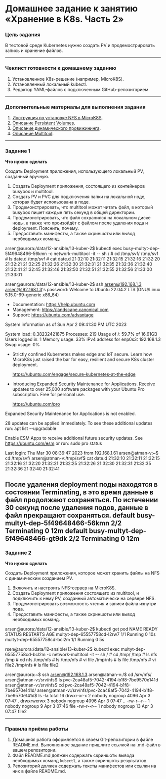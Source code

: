 # Домашнее задание к занятию «Хранение в K8s. Часть 2»

### Цель задания

В тестовой среде Kubernetes нужно создать PV и продемострировать запись и хранение файлов.

------

### Чеклист готовности к домашнему заданию

1. Установленное K8s-решение (например, MicroK8S).
2. Установленный локальный kubectl.
3. Редактор YAML-файлов с подключенным GitHub-репозиторием.

------

### Дополнительные материалы для выполнения задания

1. [Инструкция по установке NFS в MicroK8S](https://microk8s.io/docs/nfs). 
2. [Описание Persistent Volumes](https://kubernetes.io/docs/concepts/storage/persistent-volumes/). 
3. [Описание динамического провижининга](https://kubernetes.io/docs/concepts/storage/dynamic-provisioning/). 
4. [Описание Multitool](https://github.com/wbitt/Network-MultiTool).

------

### Задание 1

**Что нужно сделать**

Создать Deployment приложения, использующего локальный PV, созданный вручную.

1. Создать Deployment приложения, состоящего из контейнеров busybox и multitool.
2. Создать PV и PVC для подключения папки на локальной ноде, которая будет использована в поде.
3. Продемонстрировать, что multitool может читать файл, в который busybox пишет каждые пять секунд в общей директории. 
4. Продемонстрировать, что файл сохранился на локальном диске ноды, а также что произойдёт с файлом после удаления пода и deployment. Пояснить, почему.
5. Предоставить манифесты, а также скриншоты или вывод необходимых команд.

arsen@aurora:/data/12-ansible/13-kuber-2$ kubectl exec busy-multyt-dep-5f49648466-56kmn -c network-multitool -it -- sh
/ # cd /tmp/svf/
/tmp/svf # ls
date.d
/tmp/svf # cat date.d 
21:32:10
21:32:11
21:32:15
21:32:16
21:32:20
21:32:21
21:32:25
21:32:26
21:32:30
21:32:31
21:32:35
21:32:36
21:32:40
21:32:41
21:32:45
21:32:46
21:32:50
21:32:51
21:32:55
21:32:56
21:33:00
21:33:01


arsen@aurora:/data/12-ansible/13-kuber-2$ ssh arsen@192.168.1.3
arsen@192.168.1.3's password: 
Welcome to Ubuntu 22.04.2 LTS (GNU/Linux 5.15.0-69-generic x86_64)

 * Documentation:  https://help.ubuntu.com
 * Management:     https://landscape.canonical.com
 * Support:        https://ubuntu.com/advantage

  System information as of Sun Apr  2 09:41:30 PM UTC 2023

  System load:  0.38232421875      Processes:               219
  Usage of /:   59.7% of 16.61GB   Users logged in:         1
  Memory usage: 33%                IPv4 address for enp0s3: 192.168.1.3
  Swap usage:   0%

 * Strictly confined Kubernetes makes edge and IoT secure. Learn how MicroK8s
   just raised the bar for easy, resilient and secure K8s cluster deployment.

   https://ubuntu.com/engage/secure-kubernetes-at-the-edge

 * Introducing Expanded Security Maintenance for Applications.
   Receive updates to over 25,000 software packages with your
   Ubuntu Pro subscription. Free for personal use.

     https://ubuntu.com/pro

Expanded Security Maintenance for Applications is not enabled.

28 updates can be applied immediately.
To see these additional updates run: apt list --upgradable

Enable ESM Apps to receive additional future security updates.
See https://ubuntu.com/esm or run: sudo pro status


Last login: Thu Mar 30 08:36:47 2023 from 192.168.1.61
arsen@atman-v:~$ cd /tmp/svf/
arsen@atman-v:/tmp/svf$ cat date.d 
21:32:10
21:32:11
21:32:15
21:32:16
21:32:20
21:32:21
21:32:25
21:32:26
21:32:30
21:32:31
21:32:35
21:32:36
21:32:40
21:32:41

После удаления deployment поды находятся в состоянии Terminating, в это время данные в файл продолжают сохраняться.
По истечении 30 секунд после удаления подов, данные в файл прекращают сохраняться.
default          busy-multyt-dep-5f49648466-56kmn           2/2     Terminating   0               12m
default          busy-multyt-dep-5f49648466-gt9dk           2/2     Terminating   0               12m
------

### Задание 2

**Что нужно сделать**

Создать Deployment приложения, которое может хранить файлы на NFS с динамическим созданием PV.

1. Включить и настроить NFS-сервер на MicroK8S.
2. Создать Deployment приложения состоящего из multitool, и подключить к нему PV, созданный автоматически на сервере NFS.
3. Продемонстрировать возможность чтения и записи файла изнутри пода. 
4. Предоставить манифесты, а также скриншоты или вывод необходимых команд.

arsen@aurora:/data/12-ansible/13-kuber-2$ kubectl get pod
NAME                          READY   STATUS    RESTARTS   AGE
multyt-dep-65557758cd-l2rw7   1/1     Running   0          10s
multyt-dep-65557758cd-bcl2m   1/1     Running   0          5s

rsen@aurora:/data/12-ansible/13-kuber-2$ kubectl exec multyt-dep-65557758cd-bcl2m  -c network-multitool -it -- sh
/ # cd /tmp/
/tmp # ls
nfs
/tmp # cd nfs
/tmp/nfs # ls
/tmp/nfs # vi file
/tmp/nfs # ls
file
/tmp/nfs # vi file2
/tmp/nfs # ls
file   file2

arsen@aurora:~$ ssh arsen@192.168.1.3
arsen@atman-v:/$ cd /srv/nfs/
arsen@atman-v:/srv/nfs$ ls
pvc-2ca48af5-7042-4194-b1f8-7be9570e141d
arsen@atman-v:/srv/nfs$ cd pvc-2ca48af5-7042-4194-b1f8-7be9570e141d/
arsen@atman-v:/srv/nfs/pvc-2ca48af5-7042-4194-b1f8-7be9570e141d$ ls -la
total 16
drwxr-xr-x 2 nobody nogroup 4096 Apr  3 07:47 .
drwxrwxrwx 3 nobody nogroup 4096 Apr  3 07:47 ..
-rw-r--r-- 1 nobody nogroup    9 Apr  3 07:46 file
-rw-r--r-- 1 nobody nogroup   13 Apr  3 07:47 file2


------

### Правила приёма работы

1. Домашняя работа оформляется в своём Git-репозитории в файле README.md. Выполненное задание пришлите ссылкой на .md-файл в вашем репозитории.
2. Файл README.md должен содержать скриншоты вывода необходимых команд `kubectl`, а также скриншоты результатов.
3. Репозиторий должен содержать тексты манифестов или ссылки на них в файле README.md.
